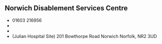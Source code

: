 
## Norwich Disablement  Services Centre

- <i class="fa fa-phone"></i> 01603 216956
- <i class="fa fa-envelope"></i> <a href="mailto:"></a>
- <i class="fa fa-home"></i> []()
- <i class="fa fa-building"></i> (Julian Hospital Site)  201 Bowthorpe Road  Norwich Norfolk, NR2 3UD
